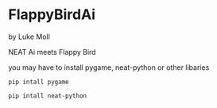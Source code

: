 # FlappyBirdAi

by Luke Moll

NEAT Ai meets Flappy Bird

you may have to install pygame, neat-python or other libaries

`pip intall pygame`

`pip intall neat-python`
